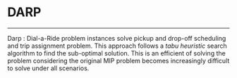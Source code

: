 # DARP
---
Darp
: Dial-a-Ride problem instances solve pickup and drop-off scheduling and trip assignment problem. This approach follows a *tabu heuristic* search algorithm to find the sub-optimal solution. This is an efficient of solving the problem considering the original MIP problem becomes increasingly difficult to solve under all scenarios.  
